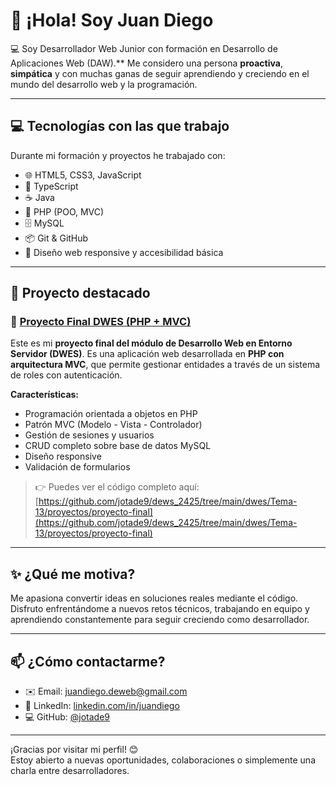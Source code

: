 # 👋 ¡Hola! Soy Juan Diego

💻 Soy Desarrollador Web Junior con formación en Desarrollo de Aplicaciones Web (DAW).** Me considero una persona **proactiva**, **simpática** y con muchas ganas de seguir aprendiendo y creciendo en el mundo del desarrollo web y la programación.

---

## 💻 Tecnologías con las que trabajo

Durante mi formación y proyectos he trabajado con:

- 🌐 HTML5, CSS3, JavaScript
- 🧠 TypeScript
- ☕ Java
- 🐘 PHP (POO, MVC)
- 🗄️ MySQL
- 📦 Git & GitHub
- 📱 Diseño web responsive y accesibilidad básica

---

## 🚀 Proyecto destacado

### 📁 [Proyecto Final DWES (PHP + MVC)](https://github.com/jotade9/dews_2425/tree/main/dwes/Tema-13/proyectos/proyecto-final)

Este es mi **proyecto final del módulo de Desarrollo Web en Entorno Servidor (DWES)**. Es una aplicación web desarrollada en **PHP con arquitectura MVC**, que permite gestionar entidades a través de un sistema de roles con autenticación.

**Características:**
- Programación orientada a objetos en PHP
- Patrón MVC (Modelo - Vista - Controlador)
- Gestión de sesiones y usuarios
- CRUD completo sobre base de datos MySQL
- Diseño responsive
- Validación de formularios

> 👉 Puedes ver el código completo aquí:  
> [https://github.com/jotade9/dews_2425/tree/main/dwes/Tema-13/proyectos/proyecto-final](https://github.com/jotade9/dews_2425/tree/main/dwes/Tema-13/proyectos/proyecto-final)

---

## ✨ ¿Qué me motiva?

Me apasiona convertir ideas en soluciones reales mediante el código. Disfruto enfrentándome a nuevos retos técnicos, trabajando en equipo y aprendiendo constantemente para seguir creciendo como desarrollador.

---

## 📫 ¿Cómo contactarme?

- ✉️ Email: juandiego.deweb@gmail.com  
- 💼 LinkedIn: [linkedin.com/in/juandiego](https://www.linkedin.com/in/diego-p%C3%A9rez-58b720201/)  
- 💻 GitHub: [@jotade9](https://github.com/jotade9)

---

¡Gracias por visitar mi perfil! 😊  
Estoy abierto a nuevas oportunidades, colaboraciones o simplemente una charla entre desarrolladores.
